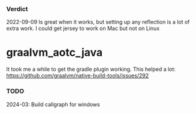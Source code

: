 ### Verdict
2022-09-09 Is great when it works, but setting up any reflection is a lot of extra work. I could get jersey to work on Mac but not on Linux

# graalvm_aotc_java

It took me a while to get the gradle plugin working. This helped a lot:
https://github.com/graalvm/native-build-tools/issues/292

### TODO
2024-03: Build callgraph for windows
